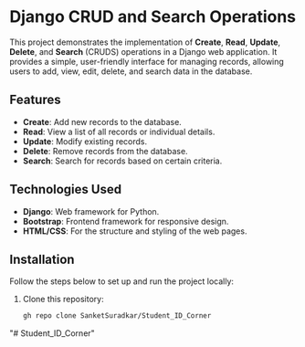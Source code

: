 # Django CRUD and Search Operations

This project demonstrates the implementation of **Create**, **Read**, **Update**, **Delete**, and **Search** (CRUDS) operations in a Django web application. It provides a simple, user-friendly interface for managing records, allowing users to add, view, edit, delete, and search data in the database.

## Features

- **Create**: Add new records to the database.
- **Read**: View a list of all records or individual details.
- **Update**: Modify existing records.
- **Delete**: Remove records from the database.
- **Search**: Search for records based on certain criteria.

## Technologies Used

- **Django**: Web framework for Python.
- **Bootstrap**: Frontend framework for responsive design.
- **HTML/CSS**: For the structure and styling of the web pages.

## Installation

Follow the steps below to set up and run the project locally:

1. Clone this repository:
   ```bash
   gh repo clone SanketSuradkar/Student_ID_Corner
   

"# Student_ID_Corner" 
